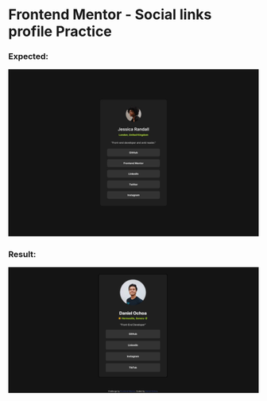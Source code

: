 # Frontend Mentor - Social links profile Practice

### Expected:

![Design preview for the Social links profile coding challenge](./design/destkop-design.jpg)

### Result:

![Design result for the Social links profile coding challenge](./design/Result.png)
